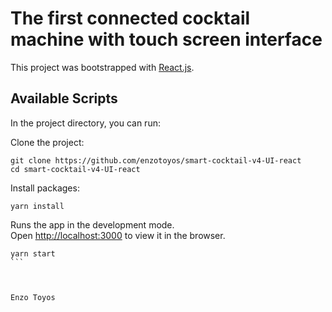 # The first connected cocktail machine with touch screen interface

This project was bootstrapped with [React.js](https://github.com/facebook/create-react-app).

## Available Scripts

In the project directory, you can run:

Clone the project: 
```
git clone https://github.com/enzotoyos/smart-cocktail-v4-UI-react
cd smart-cocktail-v4-UI-react
```

Install packages:
```
yarn install
````

Runs the app in the development mode.\
Open [http://localhost:3000](http://localhost:3000) to view it in the browser.
````
yarn start
```



Enzo Toyos
